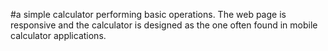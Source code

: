 #a simple calculator performing basic operations. The web page is responsive and the calculator is designed as the one often found in mobile calculator applications.



